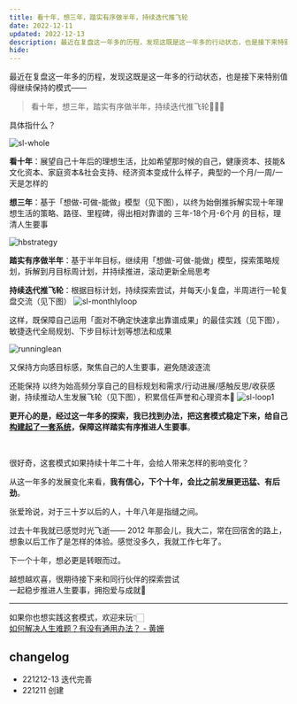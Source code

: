 ```yaml
---
title: 看十年，想三年，踏实有序做半年，持续迭代推飞轮
date: 2022-12-11
updated: 2022-12-13
description: 最近在复盘这一年多的历程，发现这既是这一年多的行动状态，也是接下来特别值得继续保持的模式🤗
hide: 
---
```


最近在复盘这一年多的历程，发现这既是这一年多的行动状态，也是接下来特别值得继续保持的模式——

> 看十年，想三年，踏实有序做半年，持续迭代推飞轮🏄🏻‍♀️

具体指什么？

![sl-whole](http://ishanshan.zoomquiet.top/share/sl-whole.png )



**看十年**：展望自己十年后的理想生活，比如希望那时候的自己，健康资本、技能&文化资本、家庭资本&社会支持、经济资本变成什么样子，典型的一个月/一周/一天是怎样的

**想三年**：基于「想做-可做-能做」模型（见下图），以终为始倒推拆解实现十年理想生活的策略、路径、里程碑，得出相对靠谱的 三年-18个月-6个月 的目标，理清人生要事

![hbstrategy](http://ishanshan.zoomquiet.top/share/hbstrategy5.png?v=1&watermark/4/text/6Zeq6Zeq5Lq655Sf/fontsize/800/fill/Z3JheQ==/dissolve/10/rotate/-30/uw/300/uh/300/resize/1 ':size=300')

**踏实有序做半年**：基于半年目标，继续用「想做-可做-能做」模型，探索策略规划，拆解到月目标周计划，并持续推进，滚动更新全局思考


**持续迭代推飞轮**：根据目标计划，持续探索尝试，并每天小复盘，半周进行一轮复盘交流（见下图）
![sl-monthlyloop](http://ishanshan.zoomquiet.top/share/sl-monthlyloop.png ':size=400')

这样，既保障自己运用「面对不确定快速拿出靠谱成果」的最佳实践（见下图），敏捷迭代全局规划、下步目标计划等想法和成果

![runninglean](http://ishanshan.zoomquiet.top/share/runninglean.png?imageslim )

又保持方向感目标感，聚焦自己的人生要事，避免随波逐流

还能保持 以终为始高频分享自己的目标规划和需求/行动进展/感触反思/收获感谢，持续推动人生发展飞轮（见下图），积累信任声誉和心理资本🌱
![sl-loop1](http://ishanshan.zoomquiet.top/share/sl-loop1.png)


**更开心的是，经过这一年多的探索，我已找到办法，把这套模式稳定下来，给自己[构建起了一套系统](/sunnylife/2212)，保障这样踏实有序推进人生要事**。

<br>

很好奇，这套模式如果持续十年二十年，会给人带来怎样的影响变化？

从这一年多的发展变化来看，**我有信心，下个十年，会比之前发展更迅猛、有后劲**。

张爱玲说，对于三十岁以后的人，十年八年是指缝之间。

过去十年我就已感觉时光飞逝—— 2012 年那会儿，我大二，常在回宿舍的路上，想象以后工作了是怎样的体验。感觉没多久，我就工作七年了。

下一个十年，想必更是转眼而过。

越想越欢喜，很期待接下来和同行伙伴的探索尝试<br>一起稳步推进人生要事，拥抱爱与成就🤗


---

如果你也想实践这套模式，欢迎来玩👇🏻 <br>
[如何解决人生难题？有没有通用办法？ - 黄姗](/sunnylife/2212) 

## changelog

- 221212-13 迭代完善
- 221211 创建